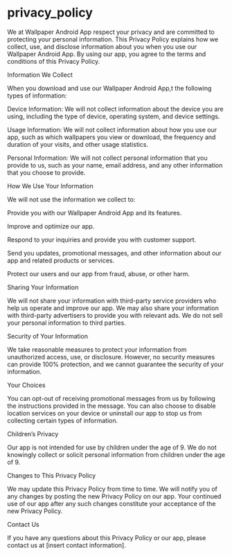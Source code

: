# privacy_policy



We at Wallpaper Android App respect your privacy and are committed to protecting your personal information. This Privacy Policy explains how we collect, use, and disclose information about you when you use our Wallpaper Android App. By using our app, you agree to the terms and conditions of this Privacy Policy.

Information We Collect

When you download and use our Wallpaper Android App,t the following types of information:

Device Information: We will not collect information about the device you are using, including the type of device, operating system, and device settings.

Usage Information: We will not collect information about how you use our app, such as which wallpapers you view or download, the frequency and duration of your visits, and other usage statistics.

Personal Information: We will not collect personal information that you provide to us, such as your name, email address, and any other information that you choose to provide.

How We Use Your Information

We will not use the information we collect to:

Provide you with our Wallpaper Android App and its features.

Improve and optimize our app.

Respond to your inquiries and provide you with customer support.

Send you updates, promotional messages, and other information about our app and related products or services.

Protect our users and our app from fraud, abuse, or other harm.

Sharing Your Information

We will not share your information with third-party service providers who help us operate and improve our app. We may also share your information with third-party advertisers to provide you with relevant ads. We do not sell your personal information to third parties.

Security of Your Information

We take reasonable measures to protect your information from unauthorized access, use, or disclosure. However, no security measures can provide 100% protection, and we cannot guarantee the security of your information.

Your Choices

You can opt-out of receiving promotional messages from us by following the instructions provided in the message. You can also choose to disable location services on your device or uninstall our app to stop us from collecting certain types of information.

Children’s Privacy

Our app is not intended for use by children under the age of 9. We do not knowingly collect or solicit personal information from children under the age of 9.

Changes to This Privacy Policy

We may update this Privacy Policy from time to time. We will notify you of any changes by posting the new Privacy Policy on our app. Your continued use of our app after any such changes constitute your acceptance of the new Privacy Policy.

Contact Us

If you have any questions about this Privacy Policy or our app, please contact us at [insert contact information].
